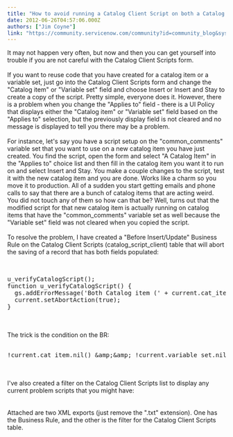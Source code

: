 ```yaml
---
title: "How to avoid running a Catalog Client Script on both a Catalog Item and Variable Set"
date: 2012-06-26T04:57:06.000Z
authors: ["Jim Coyne"]
link: "https://community.servicenow.com/community?id=community_blog&sys_id=dd0daaa5dbd0dbc01dcaf3231f96191c"
---
```

<p>It may not happen very often, but now and then you can get yourself into trouble if you are not careful with the Catalog Client Scripts form.<br /><br />If you want to reuse code that you have created for a catalog item or a variable set, just go into the Catalog Client Scripts form and change the "Catalog item" or "Variable set" field and choose Insert or Insert and Stay to create a copy of the script. Pretty simple, everyone does it. However, there is a problem when you change the "Applies to" field - there is a UI Policy that displays either the "Catalog item" or "Variable set" field based on the "Applies to" selection, but the previously display field is not cleared and no message is displayed to tell you there may be a problem.<br /><!--break--><br />For instance, let's say you have a script setup on the "common_comments" variable set that you want to use on a new catalog item you have just created. You find the script, open the form and select "A Catalog Item" in the "Applies to" choice list and then fill in the catalog item you want it to run on and select Insert and Stay. You make a couple changes to the script, test it with the new catalog item and you are done. Works like a charm so you move it to production. All of a sudden you start getting emails and phone calls to say that there are a bunch of catalog items that are acting weird. You did not touch any of them so how can that be? Well, turns out that the modified script for that new catalog item is actually running on catalog items that have the "common_comments" variable set as well because the "Variable set" field was not cleared when you copied the script.<br /><br />To resolve the problem, I have created a "Before Insert/Update" Business Rule on the Catalog Client Scripts (catalog_script_client) table that will abort the saving of a record that has both fields populated:<br /><pre __default_attr="plain" __jive_macro_name="code" class="jive_text_macro jive_macro_code"><br /><br />u_verifyCatalogScript();<br />function u_verifyCatalogScript() {<br />  gs.addErrorMessage('Both Catalog item (' + current.cat_item.name + ') and Variable set (' + current.variable_set.name + ') fields are populated, but only 1 should be.&lt;/br&gt;&lt;/br&gt;Please populate only one of the two.');<br />  current.setAbortAction(true);<br />}<br /></pre><br /><br />The trick is the condition on the BR: <pre __default_attr="plain" __jive_macro_name="code" class="jive_text_macro jive_macro_code"><br />!current.cat_item.nil() &amp;amp;&amp;amp; !current.variable_set.nil()</pre><br /><br />I've also created a filter on the Catalog Client Scripts list to display any current problem scripts that you might have:<br /><br /><img  alt="" class="jive-image" src="81623042db1cdfc03eb27a9e0f9619fc.iix" /><br /><br />Attached are two XML exports (just remove the ".txt" extension). One has the Business Rule, and the other is the filter for the Catalog Client Scripts table.</p>